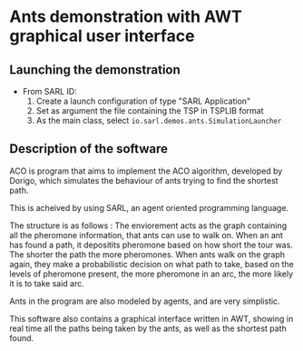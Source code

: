 # Ants demonstration with AWT graphical user interface

## Launching the demonstration

* From SARL ID:
  1. Create a launch configuration of type "SARL Application"
  2. Set as argument the file containing the TSP in TSPLIB format
  3. As the main class, select `io.sarl.demos.ants.SimulationLauncher`

## Description of the software

ACO is program that aims to implement the ACO algorithm, developed by Dorigo, which simulates the behaviour of ants trying to find the shortest path.

This is acheived by using SARL, an agent oriented programming language.

The structure is as follows : The enviorement acts as the graph containing all the pheromone information, that ants can use to walk on. When an ant has found a path, it depositits pheromone based on how short the tour was. The shorter the path the more pheromones. When ants walk on the graph again, they make a probabilistic decision on what path to take, based on the levels of pheromone present, the more pheromone in an arc, the more likely it is to take said arc.

Ants in the program are also modeled by agents, and are very simplistic.

This software also contains a graphical interface written in AWT, showing in real time all the paths being taken by the ants, as well as the shortest path found.